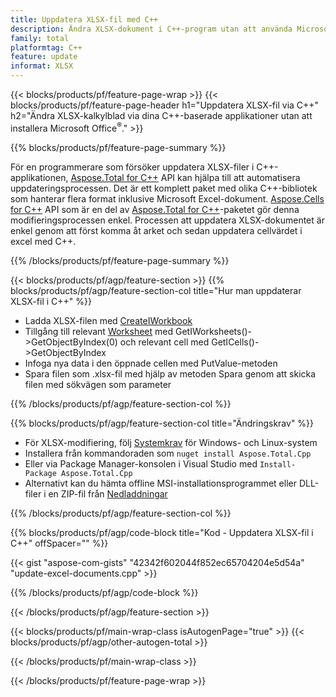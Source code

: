 ```yaml
---
title: Uppdatera XLSX-fil med C++
description: Ändra XLSX-dokument i C++-program utan att använda Microsoft Excel.
family: total
platformtag: C++
feature: update
informat: XLSX
---
```

{{< blocks/products/pf/feature-page-wrap >}}
{{< blocks/products/pf/feature-page-header h1="Uppdatera XLSX-fil via C++" h2="Ändra XLSX-kalkylblad via dina C++-baserade applikationer utan att installera Microsoft Office<sup>&reg;</sup>." >}}

{{% blocks/products/pf/feature-page-summary %}}

För en programmerare som försöker uppdatera XLSX-filer i C++-applikationen, [Aspose.Total for C++](https://products.aspose.com/total/cpp/) API kan hjälpa till att automatisera uppdateringsprocessen. Det är ett komplett paket med olika C++-bibliotek som hanterar flera format inklusive Microsoft Excel-dokument. [Aspose.Cells for C++](https://products.aspose.com/cells/cpp/) API som är en del av [Aspose.Total for C++](https://products.aspose.com/total/cpp/)-paketet gör denna modifieringsprocessen enkel. Processen att uppdatera XLSX-dokumentet är enkel genom att först komma åt arket och sedan uppdatera cellvärdet i excel med C++.

{{% /blocks/products/pf/feature-page-summary %}}

{{< blocks/products/pf/agp/feature-section >}}
{{% blocks/products/pf/agp/feature-section-col title="Hur man uppdaterar XLSX-fil i C++" %}}

- Ladda XLSX-filen med [CreateIWorkbook](https://reference.aspose.com/cells/cpp/class/aspose.cells.factory#a93f7282b976d2a001d44198dedaceee8)
- Tillgång till relevant [Worksheet](https://reference.aspose.com/cells/cpp/class/aspose.cells.i_worksheet) med GetIWorksheets()->GetObjectByIndex(0) och relevant cell med GetICells()->GetObjectByIndex
- Infoga nya data i den öppnade cellen med PutValue-metoden
- Spara filen som .xlsx-fil med hjälp av metoden Spara genom att skicka filen med sökvägen som parameter

{{% /blocks/products/pf/agp/feature-section-col %}}

{{% blocks/products/pf/agp/feature-section-col title="Ändringskrav" %}}

- För XLSX-modifiering, följ [Systemkrav](https://docs.aspose.com/cells/cpp/system-requirements/) för Windows- och Linux-system 
- Installera från kommandoraden som ```nuget install Aspose.Total.Cpp```
- Eller via Package Manager-konsolen i Visual Studio med ```Install-Package Aspose.Total.Cpp```
- Alternativt kan du hämta offline MSI-installationsprogrammet eller DLL-filer i en ZIP-fil från [Nedladdningar](https://releases.aspose.comcells/cpp)

{{% /blocks/products/pf/agp/feature-section-col %}}

{{% blocks/products/pf/agp/code-block title="Kod - Uppdatera XLSX-fil i C++" offSpacer="" %}}

{{< gist "aspose-com-gists" "42342f602044f852ec65704204e5d54a" "update-excel-documents.cpp" >}}

{{% /blocks/products/pf/agp/code-block %}}

{{< /blocks/products/pf/agp/feature-section >}}

{{< blocks/products/pf/main-wrap-class isAutogenPage="true" >}}
{{< blocks/products/pf/agp/other-autogen-total >}}

{{< /blocks/products/pf/main-wrap-class >}}

{{< /blocks/products/pf/feature-page-wrap >}}